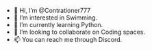 - 👋 Hi, I’m @Contrationer777
- 👀 I’m interested in Swimming.
- 🌱 I’m currently learning Python.
- 💞️ I’m looking to collaborate on Coding spaces.
- 📫 You can reach me through Discord.
